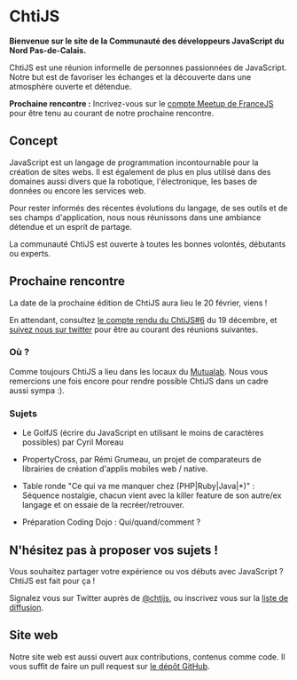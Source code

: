 <!--VarStream
title=La communauté JavaScript du Nord
description=ChtiJS est un groupe de développeurs JavaScript passionnés qui \
échangent régulièrement découvertes et bonnes pratiques autour d'une bière dans \
une ambiance décontractée.
shortTitle=Accueil
shortDesc=Retour à l'accueil
keywords.+=JavaScript
keywords.+=groupe
keywords.+=Nord
keywords.+=Pas-de-Calais
-->

# ChtiJS
**Bienvenue sur le site de la Communauté des développeurs JavaScript du Nord
 Pas-de-Calais.**

ChtiJS est une réunion informelle de personnes passionnées de JavaScript. Notre
 but est de favoriser les échanges et la découverte dans une atmosphère ouverte
 et détendue.

**Prochaine rencontre :** Incrivez-vous sur le
 [compte Meetup de FranceJS](http://www.meetup.com/FranceJS/) pour être tenu au
 courant de notre prochaine rencontre.

## Concept

JavaScript est un langage de programmation incontournable pour la création
 de sites webs. Il est également de plus en plus utilisé dans des domaines aussi
 divers que la robotique, l'électronique, les bases de données ou encore
 les services web.

Pour rester informés des récentes évolutions du langage, de ses outils et de ses
 champs d'application, nous nous réunissons dans une ambiance détendue et un
 esprit de partage.

La communauté ChtiJS est ouverte à toutes les bonnes volontés, débutants ou
 experts.

## Prochaine rencontre

La date de la prochaine édition de ChtiJS aura lieu le 20 février, viens !

En attendant, consultez [le compte rendu du ChtiJS#6](/archives/2013-12-19/) du 19 décembre, et [suivez nous sur twitter](https://twitter.com/chtiJS) pour être au courant des réunions suivantes.

### Où ?

Comme toujours ChtiJS a lieu dans les locaux du [Mutualab](http://www.mutualab.org/).
Nous vous remercions une fois encore pour rendre possible ChtiJS dans un cadre aussi sympa :).

### Sujets

- Le GolfJS (écrire du JavaScript en utilisant le moins de caractères possibles) par Cyril Moreau

- PropertyCross, par Rémi Grumeau, un projet de comparateurs de librairies de création d'applis mobiles web / native.

- Table ronde "Ce qui va me manquer chez (PHP|Ruby|Java|*)" : Séquence nostalgie, chacun vient avec la killer feature de son autre/ex langage et on essaie de la recréer/retrouver.

- Préparation Coding Dojo : Qui/quand/comment ?


## N'hésitez pas à proposer vos sujets !

Vous souhaitez partager votre expérience ou vos débuts avec JavaScript ? ChtiJS est fait pour ça !

Signalez vous sur Twitter auprès de [@chtijs](https://twitter.com/chtijs), ou inscrivez vous sur la [liste de diffusion](https://groups.google.com/forum/#!forum/chtijs).

## Site web

Notre site web est aussi ouvert aux contributions, contenus comme code. Il vous suffit de faire un pull request sur [le dépôt GitHub](https://github.com/ChtiJS/chtijs.francejs.org).
